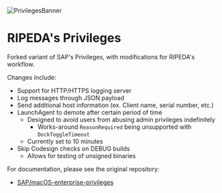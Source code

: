 ![PrivilegesBanner](readme_images/privileges_banner.gif)

# RIPEDA's Privileges

Forked variant of SAP's Privileges, with modifications for RIPEDA's workflow.

Changes include:

* Support for HTTP/HTTPS logging server
* Log messages through JSON payload
* Send additional host information (ex. Client name, serial number, etc.)
* LaunchAgent to demote after certain period of time
  * Designed to avoid users from abusing admin privileges indefinitely
    * Works-around `ReasonRequired` being unsupported with `DockToggleTimeout`
  * Currently set to 10 minutes
* Skip Codesign checks on DEBUG builds
  * Allows for testing of unsigned binaries

For documentation, please see the original repository:

* [SAP/macOS-enterprise-privileges](https://www.github.com/SAP/macOS-enterprise-privileges)